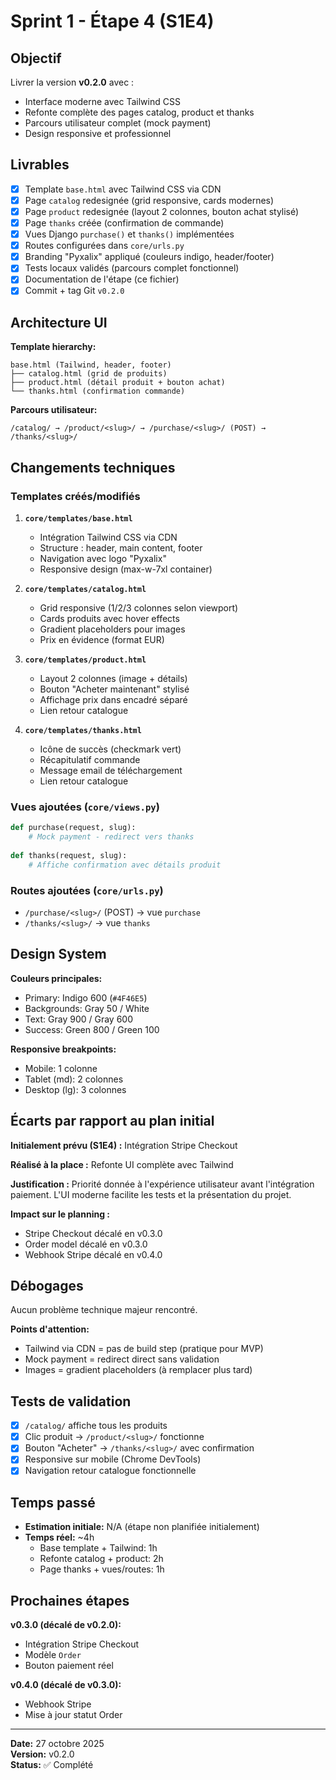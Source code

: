 # Sprint 1 - Étape 4 (S1E4)

## Objectif

Livrer la version **v0.2.0** avec :

- Interface moderne avec Tailwind CSS
- Refonte complète des pages catalog, product et thanks
- Parcours utilisateur complet (mock payment)
- Design responsive et professionnel

## Livrables

- [x] Template `base.html` avec Tailwind CSS via CDN
- [x] Page `catalog` redesignée (grid responsive, cards modernes)
- [x] Page `product` redesignée (layout 2 colonnes, bouton achat stylisé)
- [x] Page `thanks` créée (confirmation de commande)
- [x] Vues Django `purchase()` et `thanks()` implémentées
- [x] Routes configurées dans `core/urls.py`
- [x] Branding "Pyxalix" appliqué (couleurs indigo, header/footer)
- [x] Tests locaux validés (parcours complet fonctionnel)
- [x] Documentation de l'étape (ce fichier)
- [x] Commit + tag Git `v0.2.0`

## Architecture UI

**Template hierarchy:**
```
base.html (Tailwind, header, footer)
├── catalog.html (grid de produits)
├── product.html (détail produit + bouton achat)
└── thanks.html (confirmation commande)
```

**Parcours utilisateur:**
```
/catalog/ → /product/<slug>/ → /purchase/<slug>/ (POST) → /thanks/<slug>/
```

## Changements techniques

### Templates créés/modifiés

1. **`core/templates/base.html`**
   - Intégration Tailwind CSS via CDN
   - Structure : header, main content, footer
   - Navigation avec logo "Pyxalix"
   - Responsive design (max-w-7xl container)

2. **`core/templates/catalog.html`**
   - Grid responsive (1/2/3 colonnes selon viewport)
   - Cards produits avec hover effects
   - Gradient placeholders pour images
   - Prix en évidence (format EUR)

3. **`core/templates/product.html`**
   - Layout 2 colonnes (image + détails)
   - Bouton "Acheter maintenant" stylisé
   - Affichage prix dans encadré séparé
   - Lien retour catalogue

4. **`core/templates/thanks.html`**
   - Icône de succès (checkmark vert)
   - Récapitulatif commande
   - Message email de téléchargement
   - Lien retour catalogue

### Vues ajoutées (`core/views.py`)
```python
def purchase(request, slug):
    # Mock payment - redirect vers thanks
    
def thanks(request, slug):
    # Affiche confirmation avec détails produit
```

### Routes ajoutées (`core/urls.py`)

- `/purchase/<slug>/` (POST) → vue `purchase`
- `/thanks/<slug>/` → vue `thanks`

## Design System

**Couleurs principales:**
- Primary: Indigo 600 (`#4F46E5`)
- Backgrounds: Gray 50 / White
- Text: Gray 900 / Gray 600
- Success: Green 800 / Green 100

**Responsive breakpoints:**
- Mobile: 1 colonne
- Tablet (md): 2 colonnes
- Desktop (lg): 3 colonnes

## Écarts par rapport au plan initial

**Initialement prévu (S1E4) :** Intégration Stripe Checkout

**Réalisé à la place :** Refonte UI complète avec Tailwind

**Justification :** Priorité donnée à l'expérience utilisateur avant l'intégration paiement. L'UI moderne facilite les tests et la présentation du projet.

**Impact sur le planning :**
- Stripe Checkout décalé en v0.3.0
- Order model décalé en v0.3.0
- Webhook Stripe décalé en v0.4.0

## Débogages

Aucun problème technique majeur rencontré.

**Points d'attention:**
- Tailwind via CDN = pas de build step (pratique pour MVP)
- Mock payment = redirect direct sans validation
- Images = gradient placeholders (à remplacer plus tard)

## Tests de validation

- [x] `/catalog/` affiche tous les produits
- [x] Clic produit → `/product/<slug>/` fonctionne
- [x] Bouton "Acheter" → `/thanks/<slug>/` avec confirmation
- [x] Responsive sur mobile (Chrome DevTools)
- [x] Navigation retour catalogue fonctionnelle

## Temps passé

- **Estimation initiale:** N/A (étape non planifiée initialement)
- **Temps réel:** ~4h
  - Base template + Tailwind: 1h
  - Refonte catalog + product: 2h
  - Page thanks + vues/routes: 1h

## Prochaines étapes

**v0.3.0 (décalé de v0.2.0):**
- Intégration Stripe Checkout
- Modèle `Order`
- Bouton paiement réel

**v0.4.0 (décalé de v0.3.0):**
- Webhook Stripe
- Mise à jour statut Order

---

**Date:** 27 octobre 2025  
**Version:** v0.2.0  
**Status:** ✅ Complété